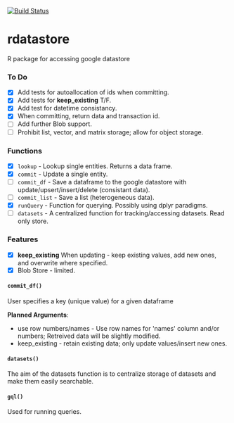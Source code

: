 [![Build Status](https://travis-ci.org/danielecook/rdatastore.svg?branch=master)](https://travis-ci.org/danielecook/rdatastore)

# rdatastore
R package for accessing google datastore


### To Do

* [x] Add tests for autoallocation of ids when committing.
* [x] Add tests for __keep_existing__ T/F.
* [x] Add test for datetime consistancy.
* [x] When committing, return data and transaction id.
* [ ] Add further Blob support.
* [ ] Prohibit list, vector, and matrix storage; allow for object storage.

### Functions

* [x] `lookup` - Lookup single entities. Returns a data frame.
* [x] `commit` - Update a single entity.
* [ ] `commit_df` - Save a dataframe to the google datastore with update/upsert/insert/delete (consistant data).
* [ ] `commit_list` - Save a list (heterogeneous data).
* [x] `runQuery` - Function for querying. Possibly using dplyr paradigms.
* [ ] `datasets` - A centralized function for tracking/accessing datasets. Read only store.

### Features

* [x] __keep_existing__ When updating - keep existing values, add new ones, and overwrite where specified.
* [x] Blob Store - limited.

#### `commit_df()`

User specifies a key (unique value) for a given dataframe

__Planned Arguments__:

* use row numbers/names - Use row names for 'names' column and/or numbers; Retreived data will be slightly modified.
* keep_existing - retain existing data; only update values/insert new ones.

#### `datasets()`

The aim of the datasets function is to centralize storage of datasets and make them easily searchable. 

#### `gql()`

Used for running queries.
